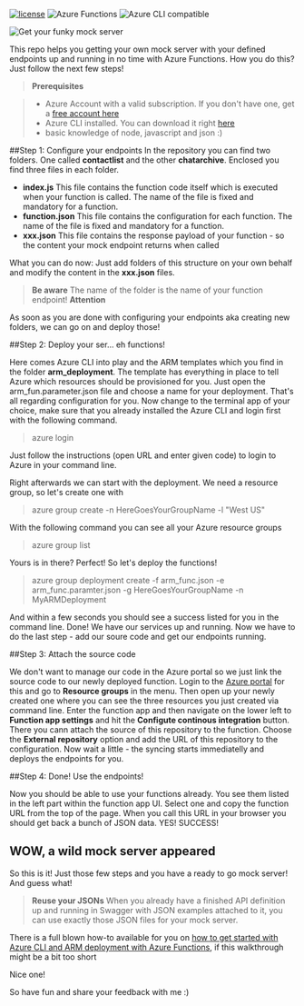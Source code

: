 [![license](https://img.shields.io/github/license/mashape/apistatus.svg?maxAge=2592000)]() <img src="https://img.shields.io/badge/azure-functions-ffba1c.svg" alt="Azure Functions" /> <img src="https://img.shields.io/badge/Azure CLI-compatible-brightgreen.svg" alt="Azure CLI compatible" /> 

<img src="https://www.dropbox.com/s/97h370w4qwf04ip/funkymock.jpg?dl=1" alt="Get your funky mock server" /> 

This repo helps you getting your own mock server with your defined endpoints up and running in no time with Azure Functions. How you do this? Just follow the next few steps!

> **Prerequisites**

> - Azure Account with a valid subscription. If you don't have one, get a [free account here](https://azure.microsoft.com)
> - Azure CLI installed. You can download it right [here](https://azure.microsoft.com/en-us/documentation/articles/xplat-cli-install)
> - basic knowledge of node, javascript and json :)

##Step 1: Configure your endpoints
In the repository you can find two folders. One called **contactlist** and the other **chatarchive**. Enclosed you find three files in each folder.

- **index.js**
This file contains the function code itself which is executed when your function is called. The name of the file is fixed and mandatory for a function.
- **function.json**
This file contains the configuration for each function. The name of the file is fixed and mandatory for a function.
- **xxx.json**
This file contains the response payload of your function - so the content your mock endpoint returns when called

What you can do now: Just add folders of this structure on your own behalf and modify the content in the **xxx.json** files.

> **Be aware**
> The name of the folder is the name of your function endpoint!
> **Attention**

As soon as you are done with configuring your endpoints aka creating new folders, we can go on and deploy those!

##Step 2: Deploy your ser... eh functions!

Here comes Azure CLI into play and the ARM templates which you find in the folder **arm_deployment**. The template has everything in place to tell Azure which resources should be provisioned for you. 
Just open the arm_fun.parameter.json file and choose a name for your deployment. That's all regarding configuration for you.
Now change to the terminal app of your choice, make sure that you already installed the Azure CLI and login first with the following command.

> azure login

Just follow the instructions (open URL and enter given code) to login to Azure in your command line.

Right afterwards we can start with the deployment. We need a resource group, so let's create one with

> azure group create -n HereGoesYourGroupName -l "West US"

With the following command you can see all your Azure resource groups

> azure group list

Yours is in there? Perfect! So let's deploy the functions!

> azure group deployment create -f arm_func.json -e arm_func.paramter.json -g HereGoesYourGroupName -n MyARMDeployment

And within a few seconds you should see a success listed for you in the command line. Done! We have our services up and running. Now we have to do the last step - add our soure code and get our endpoints running.

##Step 3: Attach the source code

We don't want to manage our code in the Azure portal so we just link the source code to our newly deployed function.
Login to the [Azure portal](https://portal.azure.com) for this and go to **Resource groups** in the menu. Then open up your newly created one where you can see the three resources you just created via command line.
Enter the function app and then navigate on the lower left to **Function app settings** and hit the **Configute continous integration** button. There you cann attach the source of this repository to the function. 
Choose the **External repository** option and add the URL of this repository to the configuration.
Now wait a little - the syncing starts immediatelly and deploys the endpoints for you.

##Step 4: Done! Use the endpoints!

Now you should be able to use your functions already. You see them listed in the left part within the function app UI. Select one and copy the function URL from the top of the page. When you call this URL in your browser you should get back a bunch of JSON data. 
YES! SUCCESS! 

## WOW, a wild mock server appeared

So this is it! Just those few steps and you have a ready to go mock server! And guess what!
> **Reuse your JSONs**
> When you already have a finished API definition up and running in Swagger with JSON examples attached to it, you can use exactly those JSON files for your mock server.

There is a full blown how-to available for you on [how to get started with Azure CLI and ARM deployment with Azure Functions](https://medium.com/@codeprincess/your-daily-business-quote-567ab8ca7d06#.cnw68kjl4), if this walkthrough might be a bit too short


Nice one! 

So have fun and share your feedback with me :)
